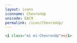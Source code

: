 ```yaml
---
layout: icons
iconname: ChevronUp
unicode: EAC9
permalink: /icon/ChevronUp/
---
```


``` html
<i class="mi mi-ChevronUp"></i>
```
